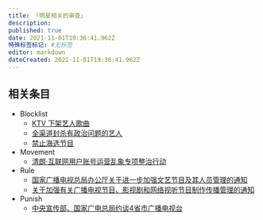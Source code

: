 ```yaml
---
title: 「明星相关的审查」
description: 
published: true
date: 2021-11-01T19:36:41.962Z
特殊标签标记: #无标签
editor: markdown
dateCreated: 2021-11-01T19:36:41.962Z
---
```


## 相关条目

+ Blocklist
    + [KTV 下架艺人歌曲](/blocklist/KTV_下架艺人歌曲.md)
    + [全渠道封杀有政治问题的艺人](/blocklist/全渠道封杀有政治问题的艺人.md)
    + [禁止海选节目](/blocklist/禁止海选节目.md)
+ Movement
    + [清朗·互联网用户账号运营乱象专项整治行动](/movement/清朗·互联网用户账号运营乱象专项整治行动.md)
+ Rule
    + [国家广播电视总局办公厅关于进一步加强文艺节目及其人员管理的通知](/rule/国家广播电视总局/办公厅/关于进一步加强文艺节目及其人员管理的通知.md)
    + [关于加强有关广播电视节目、影视剧和网络视听节目制作传播管理的通知](/rule/国家新闻出版广电总局/办公厅/关于加强有关广播电视节目、影视剧和网络视听节目制作传播管理的通知.md)
+ Punish
    + [中央宣传部、国家广电总局约谈4省市广播电视台](/punish/中央宣传部、国家广电总局约谈4省市广播电视台.md)
